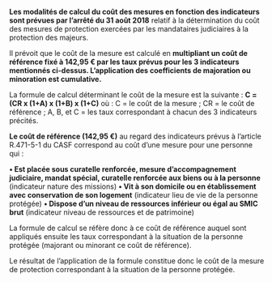 **Les modalités de calcul du coût des mesures en fonction des indicateurs sont prévues par l’arrêté du 31 août 2018** relatif à la détermination du coût des mesures de protection exercées par les mandataires judiciaires à la protection des majeurs.

Il prévoit que le coût de la mesure est calculé en **multipliant un coût de référence fixé à 142,95 € par les taux prévus pour les 3 indicateurs mentionnés ci-dessus. L’application des coefficients de majoration ou minoration est cumulative.**

La formule de calcul déterminant le coût de la mesure est la suivante : **C = (CR x (1+A) x (1+B) x (1+C)** où : C = le coût de la mesure ; CR = le coût de référence ; A, B, et C = les taux correspondant à chacun des 3 indicateurs précités.

**Le coût de référence (142,95 €)** au regard des indicateurs prévus à l’article R.471-5-1 du CASF correspond au coût d’une mesure pour une personne qui :

**• Est placée sous curatelle renforcée, mesure d’accompagnement judiciaire, mandat spécial, curatelle renforcée aux biens ou à la personne** (indicateur nature des missions)
**• Vit à son domicile ou en établissement avec conservation de son logement** (indicateur lieu de vie de la personne protégée)
**• Dispose d’un niveau de ressources inférieur ou égal au SMIC brut** (indicateur niveau de ressources et de patrimoine)

La formule de calcul se réfère donc à ce coût de référence auquel sont appliqués ensuite les taux correspondant à la situation de la personne protégée (majorant ou minorant ce coût de référence).

Le résultat de l’application de la formule constitue donc le coût de la mesure de protection correspondant à la situation de la personne protégée.
